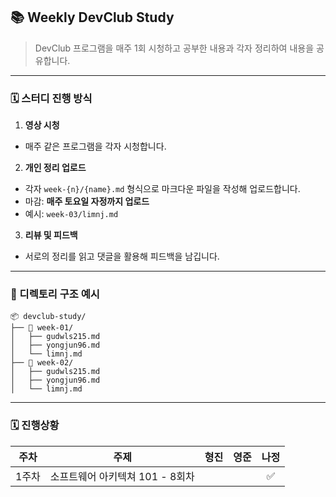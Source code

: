 ## 📚 Weekly DevClub Study

> DevClub 프로그램을 매주 1회 시청하고 공부한 내용과 각자 정리하여 내용을 공유합니다.

<hr>

### 🗓️ 스터디 진행 방식

1. **영상 시청**  
  - 매주 같은 프로그램을 각자 시청합니다.

2. **개인 정리 업로드**  
  - 각자 `week-{n}/{name}.md` 형식으로 마크다운 파일을 작성해 업로드합니다.
  - 마감: **매주 토요일 자정까지 업로드**
  - 예시: `week-03/limnj.md`

3. **리뷰 및 피드백**  
  - 서로의 정리를 읽고 댓글을 활용해 피드백을 남깁니다.

<hr>

### 📁 디렉토리 구조 예시
```
📦 devclub-study/
├── 📁 week-01/
│   ├── gudwls215.md
│   ├── yongjun96.md
│   └── limnj.md
├── 📁 week-02/
│   ├── gudwls215.md
│   ├── yongjun96.md
│   └── limnj.md
```

<hr>

### 🗓️ 진행상황

| 주차 | 주제 | 형진 | 영준 | 나정 |
|------|------|:-----:|:---:|:----:|
| 1주차 | 소프트웨어 아키텍쳐 101 - 8회차 |  |  |✅|
